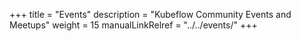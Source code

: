 +++
title =  "Events"
description = "Kubeflow Community Events and Meetups"
weight = 15
manualLinkRelref = "../../events/"
+++